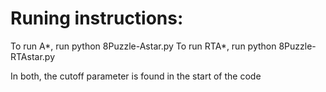 # Runing instructions:

To run A*, run python 8Puzzle-Astar.py
To run RTA*, run python 8Puzzle-RTAstar.py

In both, the cutoff parameter is found in the start of the code
